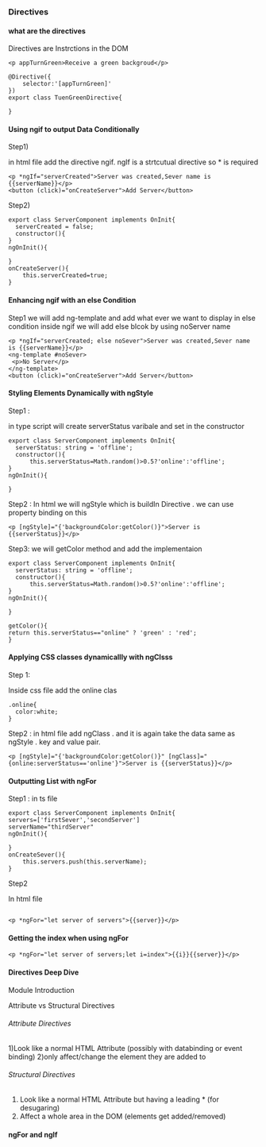 ### Directives

#### what are the directives

Directives are Instrctions in the DOM

```
<p appTurnGreen>Receive a green backgroud</p>
```

```
@Directive({
    selector:'[appTurnGreen]'
})
export class TuenGreenDirective{

}

```

#### Using ngif to output Data Conditionally

Step1)

in html file add the directive ngif.
ngIf is a strtcutual directive so * is required
```
<p *ngIf="serverCreated">Server was created,Sever name is {{serverName}}</p>
<button (click)="onCreateServer">Add Server</button>
```

Step2)


```
export class ServerComponent implements OnInit{
  serverCreated = false;
  constructor(){
}
ngOnInit(){

}
onCreateServer(){
    this.serverCreated=true;
}
```


#### Enhancing ngif with an else Condition

Step1 
we will add ng-template and add what ever we want to display in else condition 
inside ngif we will add else blcok by using noServer name
```
<p *ngIf="serverCreated; else noSever">Server was created,Sever name is {{serverName}}</p>
<ng-template #noSever>
 <p>No Server</p>
</ng-template>
<button (click)="onCreateServer">Add Server</button>
```

#### Styling Elements Dynamically with ngStyle

Step1 :

in type script will create serverStatus varibale and set in the constructor

```
export class ServerComponent implements OnInit{
  serverStatus: string = 'offline';
  constructor(){
      this.serverStatus=Math.random()>0.5?'online':'offline';
}
ngOnInit(){

}
```

Step2 :
In html we will ngStyle which is buildIn Directive .
we can use property binding on this

```
<p [ngStyle]="{'backgroundColor:getColor()}">Server is {{serverStatus}}</p>
```

Step3:
we will getColor method and add the implementaion 


```
export class ServerComponent implements OnInit{
  serverStatus: string = 'offline';
  constructor(){
      this.serverStatus=Math.random()>0.5?'online':'offline';
}
ngOnInit(){

}

getColor(){
return this.serverStatus=="online" ? 'green' : 'red';
}
```


#### Applying CSS classes dynamicallly with ngClsss

Step 1:

Inside css file add the online clas

```
.online{
  color:white;
}
```

Step2 :
in html file add ngClass . and it is again take the data same as  ngStyle . key and value pair.

```
<p [ngStyle]="{'backgroundColor:getColor()}" [ngClass]="{online:serverStatus=='online'}">Server is {{serverStatus}}</p>
```

#### Outputting List with ngFor

Step1 :
in ts file

```
export class ServerComponent implements OnInit{
servers=['firstSever','secondServer']
serverName="thirdServer"
ngOnInit(){

}
onCreateSever(){
    this.servers.push(this.serverName);
}

```

Step2 

In html file
```

<p *ngFor="let server of servers">{{server}}</p>
```


#### Getting the index when using ngFor

```
<p *ngFor="let server of servers;let i=index">{{i}}{{server}}</p>
```



#### Directives Deep Dive

Module Introduction

Attribute vs Structural Directives

###### Attribute Directives

1)Look like a normal HTML Attribute (possibly with databinding or event binding)
2)only affect/change the element they are added to 

###### Structural Directives

1) Look like a normal HTML Attribute but having a leading * (for desugaring)
2) Affect a whole area in the DOM (elements get added/removed)


#### ngFor and ngIf


